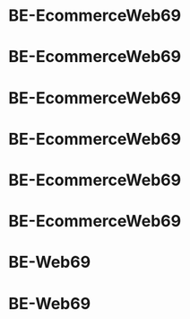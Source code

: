 # BE-EcommerceWeb69
# BE-EcommerceWeb69
# BE-EcommerceWeb69
# BE-EcommerceWeb69
# BE-EcommerceWeb69
# BE-EcommerceWeb69
# BE-Web69
# BE-Web69
